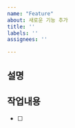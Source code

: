```yaml
---
name: "Feature"
about: 새로운 기능 추가
title: ''
labels: ''
assignees: ''

---
```


## 설명

>

## 작업내용

- [ ]
